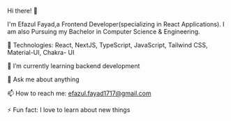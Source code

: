 Hi there! 👋
 
I'm Efazul Fayad,a Frontend Developer(specializing in React Applications). I am also Pursuing my Bachelor in Computer Science & Engineering.
 
🎫 Technologies: React, NextJS, TypeScript, JavaScript, Tailwind CSS, Material-UI, Chakra- UI

🌱 I’m currently learning backend development

💬 Ask me about anything 

📫 How to reach me: efazul.fayad1717@gmail.com

⚡ Fun fact: I love to learn about new things 



